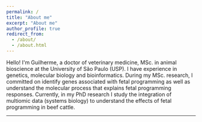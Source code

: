 ```yaml
---
permalink: /
title: "About me"
excerpt: "About me"
author_profile: true
redirect_from: 
  - /about/
  - /about.html
---
```


Hello! I'm Guilherme, a doctor of veterinary medicine, MSc. in animal bioscience at the University of São Paulo (USP). I have experience in genetics, molecular biology and bioinformatics. During my MSc. research, I committed on identify genes associated with fetal programming as well as understand the molecular process that explains fetal programming responses. Currently, in my PhD research I study the integration of multiomic data (systems biology) to understand the effects of fetal programming in beef cattle.

-------
